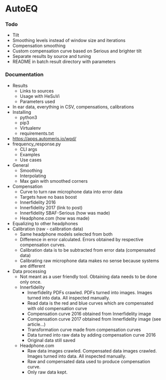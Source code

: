 # AutoEQ

### Todo
- Tilt
- Smoothing levels instead of window size and iterations
- Compensation smoothing
- Custom compensation curve based on Serious and brighter tilt
- Separate results by source and tuning
- README in batch result directory with parameters

### Documentation
  - Results
    - Links to sources
    - Usage with HeSuVi
    - Parameters used
  - In ear data, everything in CSV, compensations, calibrations
  - Installing
    - python3
    - pip3
    - Virtualenv
    - requirements.txt
  - https://apps.automeris.io/wpd/
  - frequency_response.py
    - CLI args
    - Examples
    - Use cases
  - General
    - Smoothing
    - Interpolating
    - Max gain with smoothed corners
  - Compensation
    - Curve to turn raw microphone data into error data
    - Targets have no bass boost
    - Innerfidelity 2016
    - Innerfidelity 2017 (link to post)
    - Innerfidelity SBAF-Serious (how was made)
    - Headphone.com (how was made)
  - Equalizing to other headphones
  - Calibration (raw - calibration data)
    - Same headphone models selected from both
    - Difference in error calculated. Errors obtained by respective compensation curves.
    - Calibration data is to be subtracted from error data (compensated data)
    - Calibrating raw microphone data makes no sense because systems are different
  - Data processing
    - Not meant as a user friendly tool. Obtaining data needs to be done only once.
    - Innerfidelity
      - Innerfidelity PDFs crawled. PDFs turned into images. Images turned into data. All inspected manually.
      - Read data is the red and blue curves which are compensated with old compensation curve
      - Compensation curve 2016 obtained from Innerfidelity image
      - Compensation curve 2017 obtained from Innerfidelity image (see article...)
      - Transformation curve made from compensation curves
      - Data turned into raw data by adding compensation curve 2016
      - Original data still saved
    - Headphone.com
      - Raw data images crawled. Compensated data images crawled. Images turned into data. All inspected manually.
      - Raw and compensated data used to produce compensation curve.
      - Only raw data kept.
